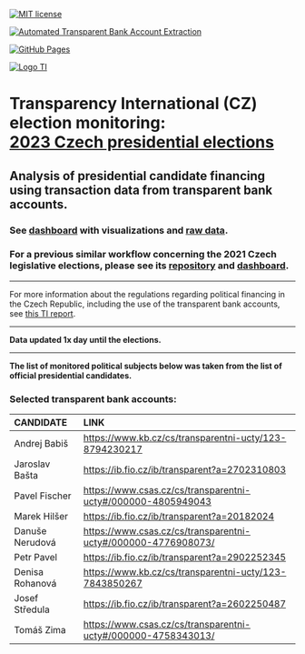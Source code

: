 [![MIT license](https://img.shields.io/badge/License-MIT-blue.svg)](https://lbesson.mit-license.org/)

[![Automated Transparent Bank Account Extraction](https://github.com/opop999/TI_monitoring_transparent_accounts_2023/actions/workflows/transparent_account_transactions_extract.yml/badge.svg)](https://github.com/opop999/TI_monitoring_transparent_accounts_2023/actions/workflows/transparent_account_transactions_extract.yml)

[![GitHub Pages](https://github.com/opop999/TI_monitoring_transparent_accounts_2023/actions/workflows/pages/pages-build-deployment/badge.svg)](https://github.com/opop999/TI_monitoring_transparent_accounts_2023/actions/workflows/pages/pages-build-deployment)

[![Logo TI](https://www.transparentnivolby.cz/hrad2023/wp-content/themes/prezident2023/images/logo2023.svg)](https://www.transparentnivolby.cz/hrad2023/)

# Transparency International (CZ) election monitoring: <br> [2023 Czech presidential elections](https://www.transparentnivolby.cz/hrad2023/)

## Analysis of presidential candidate financing using transaction data from transparent bank accounts.

### See [dashboard](https://opop999.github.io/TI_monitoring_transparent_accounts_2023/) with visualizations and [raw data](https://github.com/opop999/TI_monitoring_transparent_accounts_2023/tree/main/output).

### For a previous similar workflow concerning the 2021 Czech legislative elections, please see its [repository](https://github.com/opop999/TI_monitoring_transparent_accounts_2021) and [dashboard](https://opop999.github.io/TI_monitoring_transparent_accounts_2021/).

------------------------------------------------------------------------

For more information about the regulations regarding political financing in the Czech Republic, including the use of the transparent bank accounts, see [this TI report](https://www.transparency.cz/wp-content/uploads/Vymetal_PoliticalFinancingCZ_212FINAL.pdf).

------------------------------------------------------------------------

**Data updated 1x day until the elections.**

------------------------------------------------------------------------

**The list of monitored political subjects below was taken from the list of official presidential candidates.**

### Selected transparent bank accounts:

| **CANDIDATE**   | **LINK**                                                        |
|:----------------|:----------------------------------------------------------------|
| Andrej Babiš    | <https://www.kb.cz/cs/transparentni-ucty/123-8794230217>        |
| Jaroslav Bašta  | <https://ib.fio.cz/ib/transparent?a=2702310803>                 |
| Pavel Fischer   | <https://www.csas.cz/cs/transparentni-ucty#/000000-4805949043>  |
| Marek Hilšer    | <https://ib.fio.cz/ib/transparent?a=20182024>                   |
| Danuše Nerudová | <https://www.csas.cz/cs/transparentni-ucty#/000000-4776908073/> |
| Petr Pavel      | <https://ib.fio.cz/ib/transparent?a=2902252345>                 |
| Denisa Rohanová | <https://www.kb.cz/cs/transparentni-ucty/123-7843850267>        |
| Josef Středula  | <https://ib.fio.cz/ib/transparent?a=2602250487>                 |
| Tomáš Zima      | <https://www.csas.cz/cs/transparentni-ucty#/000000-4758343013/> |
